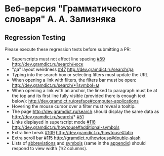 # Веб-версия "Грамматического словаря" А. А. Зализняка

## Regression Testing 

Please execute these regression tests before submitting a PR:

* Superscripts must not affect line spacing [#59](https://github.com/morpher-ru/gramdict/issues/59) http://dev.gramdict.ru/search/носк
* "да" layout weirdness [#47](https://github.com/morpher-ru/gramdict/issues/47) http://dev.gramdict.ru/search/да
* Typing into the search box or selecting filters must update the URL
* When opening a link with filters, the filters bar must be open: http://dev.gramdict.ru/search/*?symbol=м
* When opening a link with an anchor, the linked to paragraph must be at the top and its first line fully visible (provided there is enough text below): http://dev.gramdict.ru/preface#computer-applications
* Hovering the mouse cursor over a filter must reveal a tooltip.
* The page http://dev.gramdict.ru/search should display the same data as http://dev.gramdict.ru/search/* [#51](https://github.com/morpher-ru/gramdict/issues/51)
* Links displayed in superscript mode [#118](https://github.com/morpher-ru/gramdict/issues/118) http://dev.gramdict.ru/howtouse#additional-symbols
* Extra line break [#109](https://github.com/morpher-ru/gramdict/issues/109) http://dev.gramdict.ru/howtouse#latin
* Extra scroll bar [#115](https://github.com/morpher-ru/gramdict/issues/115) http://gramdict.ru/howtouse#double-slash
* Lists of [abbreviations](http://gramdict.ru/howtouse#abbreviations) and [symbols](http://gramdict.ru/howtouse#conventional-symbols) (same in the [appendix](http://gramdict.ru/names#abbreviations)) should respond to view width (1/2 columns).
